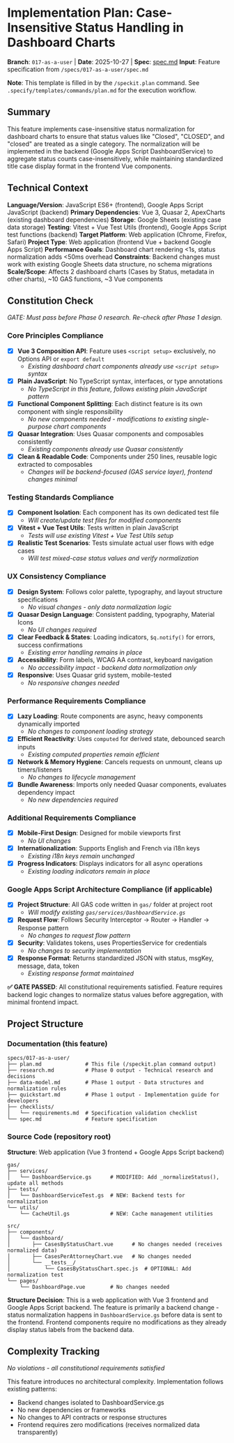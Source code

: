 # Implementation Plan: Case-Insensitive Status Handling in Dashboard Charts

**Branch**: `017-as-a-user` | **Date**: 2025-10-27 | **Spec**: [spec.md](./spec.md)
**Input**: Feature specification from `/specs/017-as-a-user/spec.md`

**Note**: This template is filled in by the `/speckit.plan` command. See `.specify/templates/commands/plan.md` for the execution workflow.

## Summary

This feature implements case-insensitive status normalization for dashboard charts to ensure that status values like "Closed", "CLOSED", and "closed" are treated as a single category. The normalization will be implemented in the backend (Google Apps Script DashboardService) to aggregate status counts case-insensitively, while maintaining standardized title case display format in the frontend Vue components.

## Technical Context

**Language/Version**: JavaScript ES6+ (frontend), Google Apps Script JavaScript (backend)
**Primary Dependencies**: Vue 3, Quasar 2, ApexCharts (existing dashboard dependencies)
**Storage**: Google Sheets (existing case data storage)
**Testing**: Vitest + Vue Test Utils (frontend), Google Apps Script test functions (backend)
**Target Platform**: Web application (Chrome, Firefox, Safari)
**Project Type**: Web application (frontend Vue + backend Google Apps Script)
**Performance Goals**: Dashboard chart rendering <1s, status normalization adds <50ms overhead
**Constraints**: Backend changes must work with existing Google Sheets data structure, no schema migrations
**Scale/Scope**: Affects 2 dashboard charts (Cases by Status, metadata in other charts), ~10 GAS functions, ~3 Vue components

## Constitution Check

*GATE: Must pass before Phase 0 research. Re-check after Phase 1 design.*

### Core Principles Compliance

- [x] **Vue 3 Composition API**: Feature uses `<script setup>` exclusively, no Options API or `export default`
  - *Existing dashboard chart components already use `<script setup>` syntax*
- [x] **Plain JavaScript**: No TypeScript syntax, interfaces, or type annotations
  - *No TypeScript in this feature, follows existing plain JavaScript pattern*
- [x] **Functional Component Splitting**: Each distinct feature is its own component with single responsibility
  - *No new components needed - modifications to existing single-purpose chart components*
- [x] **Quasar Integration**: Uses Quasar components and composables consistently
  - *Existing components already use Quasar consistently*
- [x] **Clean & Readable Code**: Components under 250 lines, reusable logic extracted to composables
  - *Changes will be backend-focused (GAS service layer), frontend changes minimal*

### Testing Standards Compliance

- [x] **Component Isolation**: Each component has its own dedicated test file
  - *Will create/update test files for modified components*
- [x] **Vitest + Vue Test Utils**: Tests written in plain JavaScript
  - *Tests will use existing Vitest + Vue Test Utils setup*
- [x] **Realistic Test Scenarios**: Tests simulate actual user flows with edge cases
  - *Will test mixed-case status values and verify normalization*

### UX Consistency Compliance

- [x] **Design System**: Follows color palette, typography, and layout structure specifications
  - *No visual changes - only data normalization logic*
- [x] **Quasar Design Language**: Consistent padding, typography, Material Icons
  - *No UI changes required*
- [x] **Clear Feedback & States**: Loading indicators, `$q.notify()` for errors, success confirmations
  - *Existing error handling remains in place*
- [x] **Accessibility**: Form labels, WCAG AA contrast, keyboard navigation
  - *No accessibility impact - backend data normalization only*
- [x] **Responsive**: Uses Quasar grid system, mobile-tested
  - *No responsive changes needed*

### Performance Requirements Compliance

- [x] **Lazy Loading**: Route components are async, heavy components dynamically imported
  - *No changes to component loading strategy*
- [x] **Efficient Reactivity**: Uses `computed` for derived state, debounced search inputs
  - *Existing computed properties remain efficient*
- [x] **Network & Memory Hygiene**: Cancels requests on unmount, cleans up timers/listeners
  - *No changes to lifecycle management*
- [x] **Bundle Awareness**: Imports only needed Quasar components, evaluates dependency impact
  - *No new dependencies required*

### Additional Requirements Compliance

- [x] **Mobile-First Design**: Designed for mobile viewports first
  - *No UI changes*
- [x] **Internationalization**: Supports English and French via i18n keys
  - *Existing i18n keys remain unchanged*
- [x] **Progress Indicators**: Displays indicators for all async operations
  - *Existing loading indicators remain in place*

### Google Apps Script Architecture Compliance (if applicable)

- [x] **Project Structure**: All GAS code written in `gas/` folder at project root
  - *Will modify existing `gas/services/DashboardService.gs`*
- [x] **Request Flow**: Follows Security Interceptor → Router → Handler → Response pattern
  - *No changes to request flow pattern*
- [x] **Security**: Validates tokens, uses PropertiesService for credentials
  - *No changes to security implementation*
- [x] **Response Format**: Returns standardized JSON with status, msgKey, message, data, token
  - *Existing response format maintained*

**✅ GATE PASSED**: All constitutional requirements satisfied. Feature requires backend logic changes to normalize status values before aggregation, with minimal frontend impact.

## Project Structure

### Documentation (this feature)

```
specs/017-as-a-user/
├── plan.md              # This file (/speckit.plan command output)
├── research.md          # Phase 0 output - Technical research and decisions
├── data-model.md        # Phase 1 output - Data structures and normalization rules
├── quickstart.md        # Phase 1 output - Implementation guide for developers
├── checklists/
│   └── requirements.md  # Specification validation checklist
└── spec.md              # Feature specification
```

### Source Code (repository root)

**Structure**: Web application (Vue 3 frontend + Google Apps Script backend)

```
gas/
├── services/
│   └── DashboardService.gs      # MODIFIED: Add _normalizeStatus(), update all methods
├── tests/
│   └── DashboardServiceTest.gs  # NEW: Backend tests for normalization
└── utils/
    └── CacheUtil.gs             # NEW: Cache management utilities

src/
├── components/
│   └── dashboard/
│       ├── CasesByStatusChart.vue      # No changes needed (receives normalized data)
│       ├── CasesPerAttorneyChart.vue   # No changes needed
│       └── __tests__/
│           └── CasesByStatusChart.spec.js  # OPTIONAL: Add normalization test
└── pages/
    └── DashboardPage.vue        # No changes needed
```

**Structure Decision**: This is a web application with Vue 3 frontend and Google Apps Script backend. The feature is primarily a backend change - status normalization happens in `DashboardService.gs` before data is sent to the frontend. Frontend components require no modifications as they already display status labels from the backend data.

## Complexity Tracking

*No violations - all constitutional requirements satisfied*

This feature introduces no architectural complexity. Implementation follows existing patterns:
- Backend changes isolated to DashboardService.gs
- No new dependencies or frameworks
- No changes to API contracts or response structures
- Frontend requires zero modifications (receives normalized data transparently)
